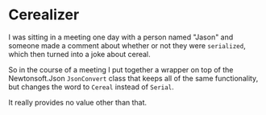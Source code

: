 # Cerealizer

I was sitting in a meeting one day with a person named "Jason" and someone made a comment about whether or not they were `serialized`, which then turned into a joke about cereal.

So in the course of a meeting I put together a wrapper on top of the Newtonsoft.Json `JsonConvert` class that keeps all of the same functionality, but changes the word to `Cereal` instead of `Serial`.

It really provides no value other than that. 
